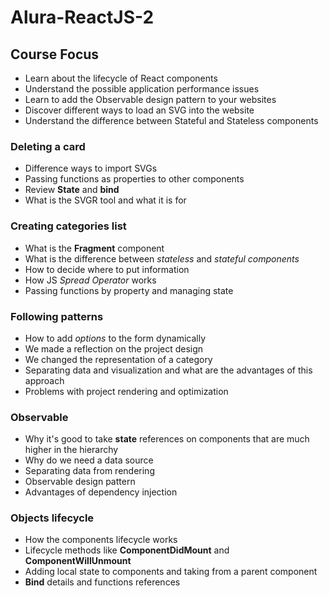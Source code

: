 # Alura-ReactJS-2

## Course Focus

- Learn about the lifecycle of React components
- Understand the possible application performance issues
- Learn to add the Observable design pattern to your websites
- Discover different ways to load an SVG into the website
- Understand the difference between Stateful and Stateless components

### Deleting a card

- Difference ways to import SVGs
- Passing functions as properties to other components
- Review **State** and **bind**
- What is the SVGR tool and what it is for

### Creating categories list


- What is the **Fragment** component
- What is the difference between *stateless* and *stateful components*
- How to decide where to put information
- How JS *Spread Operator* works
- Passing functions by property and managing state

### Following patterns

- How to add *options* to the form dynamically
- We made a reflection on the project design
- We changed the representation of a category
- Separating data and visualization and what are the advantages of this approach
- Problems with project rendering and optimization

### Observable

- Why it's good to take **state** references on components that are much higher in the hierarchy
- Why do we need a data source
- Separating data from rendering
- Observable design pattern
- Advantages of dependency injection

### Objects lifecycle

- How the components lifecycle works
- Lifecycle methods like **ComponentDidMount** and **ComponentWillUnmount**
- Adding local state to components and taking from a parent component
- **Bind** details and functions references